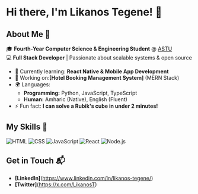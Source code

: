 # Hi there, I'm Likanos Tegene! 👋
## About Me 🚀
🎓 **Fourth-Year Computer Science & Engineering Student** @ [ASTU](https://www.astu.edu.et/)  
💻 **Full Stack Developer** | Passionate about scalable systems & open source  
- 🌱 Currently learning: **React Native & Mobile App Development**
- 🔭 Working on:**[Hotel Booking Management System]** (MERN Stack)
- 🌍 Languages: 
  - **Programming:** Python, JavaScript, TypeScript
  - **Human:** Amharic (Native), English (Fluent)
- ⚡ Fun fact: **I can solve a Rubik's cube in under 2 minutes!**

## My Skills 🧠

![HTML](https://img.shields.io/badge/-HTML-E34F26?style=flat-square&logo=html5&logoColor=white)
![CSS](https://img.shields.io/badge/-CSS-1572B6?style=flat-square&logo=css3&logoColor=white)
![JavaScript](https://img.shields.io/badge/-JavaScript-F7DF1E?style=flat-square&logo=javascript&logoColor=black)
![React](https://img.shields.io/badge/-React-61DAFB?style=flat-square&logo=react&logoColor=black)
![Node.js](https://img.shields.io/badge/-Node.js-339933?style=flat-square&logo=node.js&logoColor=white)

## Get in Touch 📬

- **[LinkedIn]**(https://www.linkedin.com/in/likanos-tegene/)
- **[Twitter]**(https://x.com/LikanosT)
